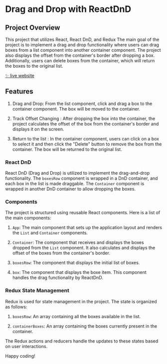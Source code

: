 # Drag and Drop with ReactDnD

## Project Overview

This project that utilizes React, React DnD, and Redux The main goal of the project is to implement a drag and drop functionality where users can drag boxes from a list component into another container component. The project also displays the offset from the container's border after dropping a box. Additionally, users can delete boxes from the container, which will return the boxes to the original list.

[✨ live website ](https://draganddropapp.vercel.app/)



## Features

1. Drag and Drop: From the list component, click and drag a box to the container component. The box will be moved to the container.

2. Track Offset Changing : After dropping the box into the container, the project calculates the offset of the box from the container's border and displays it on the screen.

3. Return to the list : In the container component, users can click on a box to select it and then click the "Delete" button to remove the box from the container. The box will be returned to the original list.



### React DnD

React DnD (Drag and Drop) is utilized to implement the drag-and-drop functionality. The `boxesRow` component is wrapped in a DnD container, and each box in the list is made draggable. The `Container` component is wrapped in another DnD container to allow dropping the boxes.


### Components

The project is structured using reusable React components. Here is a list of the main components:

1. `App`: The main component that sets up the application layout and renders the `List` and `Container` components.

2. `Container`: The component that receives and displays the boxes dropped from the `List` component. It also calculates and displays the offset of the boxes from the container's border.
   
4. `boxesRow`: The component that displays the initial list of boxes.

5. `box`: The component that displays the boxe item. This component handles the drag functionality by ReactDnD.



### Redux State Management

Redux is used for state management in the project. The state is organized as follows:

1. `boxesRow`: An array containing all the boxes available in the list.

2. `containerBoxes`: An array containing the boxes currently present in the container.

The Redux actions and reducers handle the updates to these states based on user interactions.




Happy coding!
